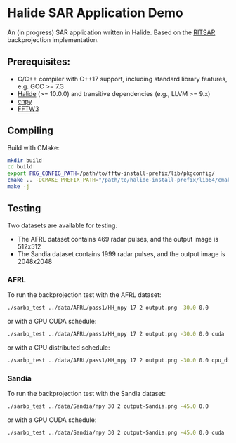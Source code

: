 # Halide SAR Application Demo

An (in progress) SAR application written in Halide.
Based on the [RITSAR](https://github.com/dm6718/RITSAR) backprojection implementation.


## Prerequisites:

* C/C++ compiler with C++17 support, including standard library features, e.g. GCC >= 7.3
* [Halide](https://halide-lang.org/) (>= 10.0.0) and transitive dependencies (e.g., LLVM >= 9.x)
* [cnpy](https://github.com/rogersce/cnpy)
* [FFTW3](http://www.fftw.org/)


## Compiling

Build with CMake:

```sh
mkdir build
cd build
export PKG_CONFIG_PATH=/path/to/fftw-install-prefix/lib/pkgconfig/
cmake .. -DCMAKE_PREFIX_PATH="/path/to/halide-install-prefix/lib64/cmake/Halide/;/path/to/cnpy-install-prefix/"
make -j
```


## Testing

Two datasets are available for testing.

* The AFRL dataset contains 469 radar pulses, and the output image is 512x512
* The Sandia dataset contains 1999 radar pulses, and the output image is 2048x2048

### AFRL

To run the backprojection test with the AFRL dataset:

```sh
./sarbp_test ../data/AFRL/pass1/HH_npy 17 2 output.png -30.0 0.0
```

or with a GPU CUDA schedule:

```sh
./sarbp_test ../data/AFRL/pass1/HH_npy 17 2 output.png -30.0 0.0 cuda
```

or with a CPU distributed schedule:

```sh
./sarbp_test ../data/AFRL/pass1/HH_npy 17 2 output.png -30.0 0.0 cpu_distributed
```

### Sandia

To run the backprojection test with the Sandia dataset:
```sh
./sarbp_test ../data/Sandia/npy 30 2 output-Sandia.png -45.0 0.0
```

or with a GPU CUDA schedule:

```sh
./sarbp_test ../data/Sandia/npy 30 2 output-Sandia.png -45.0 0.0 cuda
```
